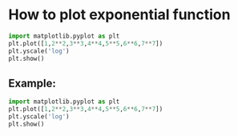# How to plot exponential function

```python
import matplotlib.pyplot as plt
plt.plot([1,2**2,3**3,4**4,5**5,6**6,7**7])
plt.yscale('log')
plt.show()
```


## Example: 
```python
import matplotlib.pyplot as plt
plt.plot([1,2**2,3**3,4**4,5**5,6**6,7**7])
plt.yscale('log')
plt.show()
```

